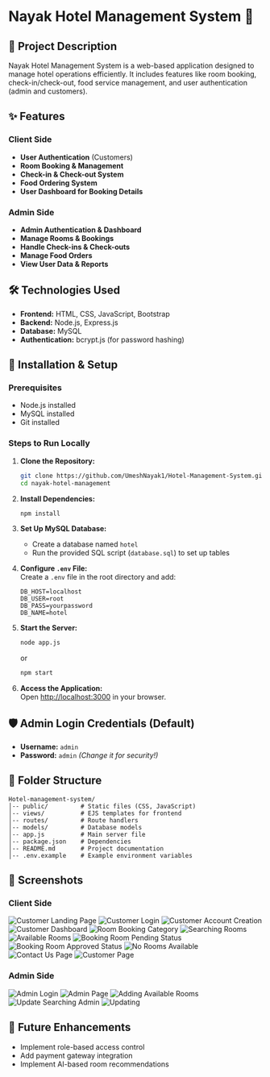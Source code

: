 # Nayak Hotel Management System 🏨

## 📌 Project Description

Nayak Hotel Management System is a web-based application designed to manage hotel operations efficiently. It includes features like room booking, check-in/check-out, food service management, and user authentication (admin and customers).

## ✨ Features

### Client Side

- **User Authentication** (Customers)
- **Room Booking & Management**
- **Check-in & Check-out System**
- **Food Ordering System**
- **User Dashboard for Booking Details**

### Admin Side

- **Admin Authentication & Dashboard**
- **Manage Rooms & Bookings**
- **Handle Check-ins & Check-outs**
- **Manage Food Orders**
- **View User Data & Reports**

## 🛠️ Technologies Used

- **Frontend:** HTML, CSS, JavaScript, Bootstrap
- **Backend:** Node.js, Express.js
- **Database:** MySQL
- **Authentication:** bcrypt.js (for password hashing)

## 🚀 Installation & Setup

### Prerequisites

- Node.js installed
- MySQL installed
- Git installed

### Steps to Run Locally

1. **Clone the Repository:**

   ```bash
   git clone https://github.com/UmeshNayak1/Hotel-Management-System.git
   cd nayak-hotel-management
   ```

2. **Install Dependencies:**

   ```bash
   npm install
   ```

3. **Set Up MySQL Database:**

   - Create a database named `hotel`
   - Run the provided SQL script (`database.sql`) to set up tables

4. **Configure ****************************`.env`**************************** File:**\
   Create a `.env` file in the root directory and add:

   ```env
   DB_HOST=localhost
   DB_USER=root
   DB_PASS=yourpassword
   DB_NAME=hotel
   ```

5. **Start the Server:**

   ```bash
   node app.js
   ```

   or

   ```bash
   npm start
   ```

6. **Access the Application:**\
   Open [http://localhost:3000](http://localhost:3000) in your browser.

## 🛡️ Admin Login Credentials (Default)

- **Username:** `admin`
- **Password:** `admin` *(Change it for security!)*

## 📎 Folder Structure

```
Hotel-management-system/
│-- public/         # Static files (CSS, JavaScript)
│-- views/          # EJS templates for frontend
│-- routes/         # Route handlers
│-- models/         # Database models
│-- app.js          # Main server file
│-- package.json    # Dependencies
│-- README.md       # Project documentation
│-- .env.example    # Example environment variables
```

## 💎 Screenshots

### Client Side

![Customer Landing Page](screenshots/customer_landing_page.jpg)
![Customer Login](screenshots/customer_login.jpg)
![Customer Account Creation](screenshots/customer_account_creating.jpg)
![Customer Dashboard](screenshots/Customer_Dashboard.jpg)
![Room Booking Category](screenshots/room_booking_catogory.jpg)
![Searching Rooms](screenshots/searching_rooms.jpg)
![Available Rooms](screenshots/available_rooms_for_booking.jpg)
![Booking Room Pending Status](screenshots/booking_room_pendding_status_for_Customer.jpg)
![Booking Room Approved Status](screenshots/booking_room_Approved_status_for_Customer.jpg)
![No Rooms Available](screenshots/no_rooms_available_for_customer.jpg)
![Contact Us Page](screenshots/contact_us_page.jpg)
![Customer Page](screenshots/customer_page.jpg)


### Admin Side

![Admin Login](screenshots/admin_login.jpg)
![Admin Page](screenshots/Admin_page.jpg)
![Adding Available Rooms](screenshots/admin_side_available_room_adding.jpg)
![Update Searching Admin](screenshots/update_searching_admin.jpg)
![Updating](screenshots/updating.jpg)

## 📝 Future Enhancements

- Implement role-based access control
- Add payment gateway integration
- Implement AI-based room recommendations



